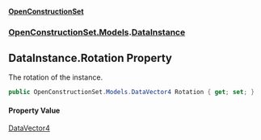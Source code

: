 #### [OpenConstructionSet](index.md 'index')
### [OpenConstructionSet.Models](index.md#OpenConstructionSet_Models 'OpenConstructionSet.Models').[DataInstance](Q639LdTdLKV33AGqgr4Bkw.md 'OpenConstructionSet.Models.DataInstance')
## DataInstance.Rotation Property
The rotation of the instance.  
```csharp
public OpenConstructionSet.Models.DataVector4 Rotation { get; set; }
```
#### Property Value
[DataVector4](uE+cMOC4LnTCagV6gqV70A.md 'OpenConstructionSet.Models.DataVector4')
